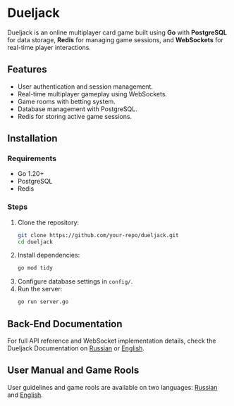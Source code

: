 # Dueljack

Dueljack is an online multiplayer card game built using **Go** with **PostgreSQL** for data storage, **Redis** for managing game sessions, and **WebSockets** for real-time player interactions.

## Features
- User authentication and session management.
- Real-time multiplayer gameplay using WebSockets.
- Game rooms with betting system.
- Database management with PostgreSQL.
- Redis for storing active game sessions.

## Installation
### Requirements
- Go 1.20+
- PostgreSQL
- Redis

### Steps
1. Clone the repository:
   ```sh
   git clone https://github.com/your-repo/dueljack.git
   cd dueljack
   ```
2. Install dependencies:
   ```sh
   go mod tidy
   ```
3. Configure database settings in `config/`.
4. Run the server:
   ```sh
   go run server.go
   ```

## Back-End Documentation
For full API reference and WebSocket implementation details, check the Dueljack Documentation on [Russian](/docs/DOCS_RU.md) or [English](/docs/DOCS_EN.md).

## User Manual and Game Rools
User guidelines and game rools are available on two languages: [Russian](/docs/USER_MANUAL_RU.md) and [English](/docs/USER_MANUAL_EN.md).